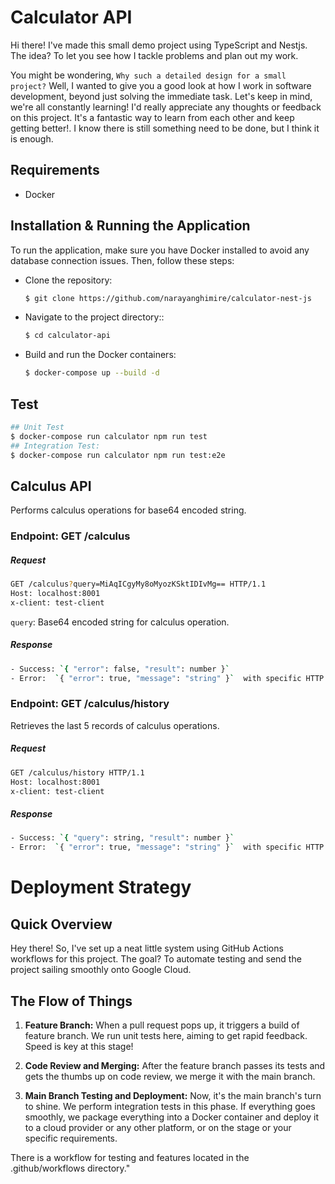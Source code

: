 # Calculator API 

Hi there! I've made this small demo project using TypeScript and Nestjs. 
The idea? To let you see how I tackle problems and plan out my work.

You might be wondering, `Why such a detailed design for a small project?` 
Well, I wanted to give you a good look at how I work in software development, 
beyond just solving the immediate task. Let's keep in mind, we're all constantly learning! I'd really appreciate 
any thoughts or feedback on this project. It's a fantastic way to learn from each other and keep getting better!. I know 
there is still something need to be done, but I think it is enough.

## Requirements

- Docker

## Installation & Running the Application

To run the application, make sure you have Docker installed to avoid any database connection issues. Then, follow these steps:
- Clone the repository:

   ```bash
   $ git clone https://github.com/narayanghimire/calculator-nest-js
- Navigate to the project directory::
   ```bash
   $ cd calculator-api
- Build and run the Docker containers:
   ```bash
   $ docker-compose up --build -d


## Test
   ```bash
## Unit Test
   $ docker-compose run calculator npm run test
## Integration Test:
   $ docker-compose run calculator npm run test:e2e
   ```
## Calculus API

Performs calculus operations for base64 encoded string.

### Endpoint: GET /calculus

##### Request

   ```bash
GET /calculus?query=MiAqICgyMy8oMyozKSktIDIvMg== HTTP/1.1
Host: localhost:8001
x-client: test-client
   ```

`query`: Base64 encoded string for calculus operation.

##### Response
   ```bash
- Success: `{ "error": false, "result": number }`
- Error:  `{ "error": true, "message": "string" }`  with specific HTTP status code
   ```

### Endpoint: GET /calculus/history

Retrieves the last 5 records of calculus operations.

##### Request

   ```bash
GET /calculus/history HTTP/1.1
Host: localhost:8001
x-client: test-client
   ```
##### Response
   ```bash
- Success: `{ "query": string, "result": number }`
- Error:  `{ "error": true, "message": "string" }`  with specific HTTP status code
   ```

# Deployment Strategy

## Quick Overview

Hey there! So, I've set up a neat little system using GitHub Actions workflows for this project. The goal? To automate
testing and send the project sailing smoothly onto Google Cloud.

## The Flow of Things

1. **Feature Branch:** When a pull request pops up, it triggers a build of feature branch. We run unit tests here,
   aiming to get rapid feedback. Speed is key at this stage!

2. **Code Review and Merging:** After the feature branch passes its tests and gets the thumbs up on code review,
   we merge it with the main branch.

3. **Main Branch Testing and Deployment:** Now, it's the main branch's turn to shine. 
   We perform integration tests in this phase. If everything goes smoothly, 
   we package everything into a Docker container and deploy it to a cloud provider or any other platform,
    or on the stage or your specific requirements.

There is a workflow for testing and features located in the .github/workflows directory."